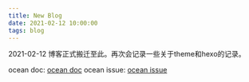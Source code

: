```yaml
---
title: New Blog
date: 2021-02-12 10:00:00
tags: blog
---
```

2021-02-12 博客正式搬迁至此。再次会记录一些关于theme和hexo的记录。
<!--more-->
ocean doc: [ocean doc](https://zhwangart.com/2018/11/30/Ocean/)
ocean issue: [ocean issue](https://zhwangart.com/2019/07/02/Ocean-Issues/)